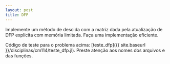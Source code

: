 ```yaml
---
layout: post
title: DFP
---
```


Implemente um método de descida com a matriz dada pela atualização de DFP
explícita com memória limitada.
Faça uma implementação eficiente.

Código de teste para o problema acima:
[teste_dfp]({{ site.baseurl }}/disciplinas/cm114/teste_dfp.jl).
Preste atenção aos nomes dos arquivos e das funções.
